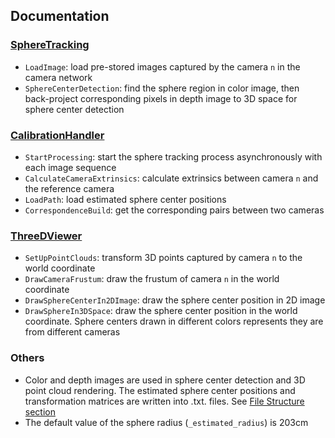 ## Documentation

### [SphereTracking](./src/sphereTracking.cpp)

* `LoadImage`: load pre-stored images captured by the camera `n` in the camera network
* `SphereCenterDetection`: find the sphere region in color image, then back-project corresponding pixels in depth image to 3D space for sphere center detection

### [CalibrationHandler](./src/calibrationHandler.cpp)

* `StartProcessing`: start the sphere tracking process asynchronously with each image sequence
* `CalculateCameraExtrinsics`: calculate extrinsics between camera `n` and the reference camera
* `LoadPath`: load estimated sphere center positions
* `CorrespondenceBuild`: get the corresponding pairs between two cameras

### [ThreeDViewer](./src/threeDViewer.cpp)

* `SetUpPointClouds`: transform 3D points captured by camera `n` to the world coordinate
* `DrawCameraFrustum`: draw the frustum of camera `n` in the world coordinate
* `DrawSphereCenterIn2DImage`: draw the sphere center position in 2D image
* `DrawSphereIn3DSpace`: draw the sphere center position in the world coordinate. Sphere centers drawn in different colors represents they are from different cameras

### Others

* Color and depth images are used in sphere center detection and 3D point cloud rendering. The estimated sphere center positions and transformation matrices are written into .txt. files. See [File Structure section](./README.md#file-structure)
* The default value of the sphere radius (`_estimated_radius`) is 203cm
